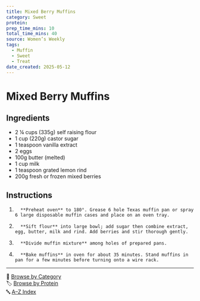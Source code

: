 ```yaml
---
title: Mixed Berry Muffins
category: Sweet
protein: 
prep_time_mins: 10
total_time_mins: 40
source: Women’s Weekly
tags:
  - Muffin
  - Sweet
  - Treat
date_created: 2025-05-12
---
```


# Mixed Berry Muffins

## Ingredients

- 2 ¼ cups (335g) self raising flour
- 1 cup (220g) castor sugar
- 1 teaspoon vanilla extract
- 2 eggs
- 100g butter (melted)
- 1 cup milk
- 1 teaspoon grated lemon rind
- 200g fresh or frozen mixed berries

## Instructions

1.       **Preheat oven** to 180°. Grease 6 hole Texas muffin pan or spray 6 large disposable muffin cases and place on an oven tray.
2.       **Sift flour** into large bowl; add sugar then combine extract, egg, butter, milk and rind. Add berries and stir thorough gently.
3.       **Divide muffin mixture** among holes of prepared pans.
4.       **Bake muffins** in oven for about 35 minutes. Stand muffins in pan for a few minutes before turning onto a wire rack.


---

📁 [Browse by Category](../indexes/categories.md)  
🏷️ [Browse by Protein](../indexes/proteins.md)  
🔤 [A–Z Index](../indexes/alphabet.md)
